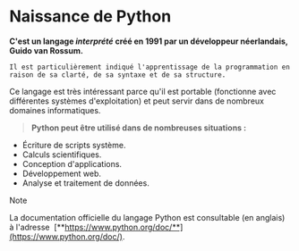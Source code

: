 # Naissance de Python

**C'est un langage *interprété* créé en 1991 par un développeur néerlandais, Guido van Rossum.**

``Il est particulièrement indiqué l'apprentissage de la programmation en raison de sa clarté, de sa syntaxe et de sa structure.``

Ce langage est très intéressant parce qu'il est portable (fonctionne avec différentes systèmes d'exploitation) et peut servir dans de nombreux domaines informatiques.

> **Python peut être utilisé dans de nombreuses situations :**
- Écriture de scripts système.
- Calculs scientifiques.
- Conception d'applications.
- Développement web.
- Analyse et traitement de données.

>[!note]
> La documentation officielle du langage Python est consultable (en anglais) à l'adresse  [**https://www.python.org/doc/**](https://www.python.org/doc/).

